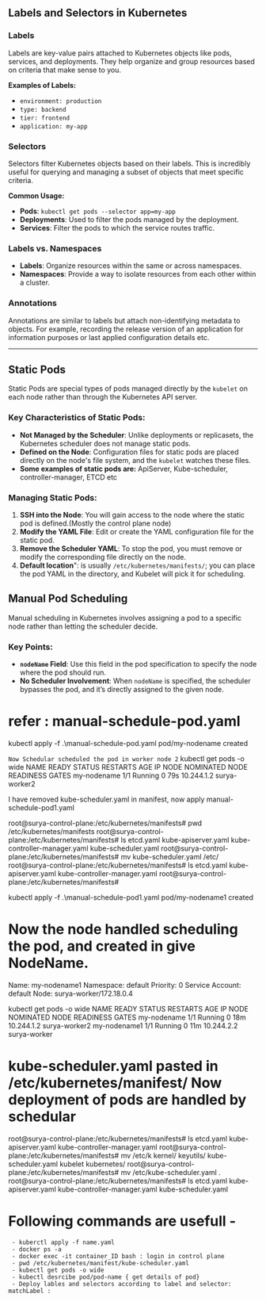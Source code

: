 ## Labels and Selectors in Kubernetes

### Labels 
Labels are key-value pairs attached to Kubernetes objects like pods, services, and deployments. They help organize and group resources based on criteria that make sense to you.

**Examples of Labels:**
- `environment: production`
- `type: backend`
- `tier: frontend`
- `application: my-app`

### Selectors
Selectors filter Kubernetes objects based on their labels. This is incredibly useful for querying and managing a subset of objects that meet specific criteria.

**Common Usage:**
- **Pods**: `kubectl get pods --selector app=my-app`
- **Deployments**: Used to filter the pods managed by the deployment.
- **Services**: Filter the pods to which the service routes traffic.

### Labels vs. Namespaces 
- **Labels**: Organize resources within the same or across namespaces.
- **Namespaces**: Provide a way to isolate resources from each other within a cluster.

### Annotations
Annotations are similar to labels but attach non-identifying metadata to objects. For example, recording the release version of an application for information purposes or last applied configuration details etc.

---

## Static Pods

Static Pods are special types of pods managed directly by the `kubelet` on each node rather than through the Kubernetes API server.

### Key Characteristics of Static Pods:
- **Not Managed by the Scheduler**: Unlike deployments or replicasets, the Kubernetes scheduler does not manage static pods.
- **Defined on the Node**: Configuration files for static pods are placed directly on the node's file system, and the `kubelet` watches these files.
- **Some examples of static pods are:** ApiServer, Kube-scheduler, controller-manager, ETCD etc
  
### Managing Static Pods:
1. **SSH into the Node**: You will gain access to the node where the static pod is defined.(Mostly the control plane node)
2. **Modify the YAML File**: Edit or create the YAML configuration file for the static pod.
3. **Remove the Scheduler YAML**: To stop the pod, you must remove or modify the corresponding file directly on the node.
4. **Default location**": is usually `/etc/kubernetes/manifests/`; you can place the pod YAML in the directory, and Kubelet will pick it for scheduling.

## Manual Pod Scheduling

Manual scheduling in Kubernetes involves assigning a pod to a specific node rather than letting the scheduler decide.

### Key Points:
- **`nodeName` Field**: Use this field in the pod specification to specify the node where the pod should run.
- **No Scheduler Involvement**: When `nodeName` is specified, the scheduler bypasses the pod, and it’s directly assigned to the given node.

# refer :  manual-schedule-pod.yaml

 kubectl apply -f .\manual-schedule-pod.yaml
pod/my-nodename created

`Now Schedular scheduled the pod in worker node 2`
 kubectl get pods -o wide
NAME          READY   STATUS    RESTARTS   AGE   IP           NODE            NOMINATED NODE   READINESS GATES
my-nodename   1/1     Running   0          79s   10.244.1.2   surya-worker2   <none>           <none>

I have removed kube-scheduler.yaml in manifest, now apply manual-schedule-pod1.yaml

root@surya-control-plane:/etc/kubernetes/manifests# pwd
/etc/kubernetes/manifests
root@surya-control-plane:/etc/kubernetes/manifests# ls 
etcd.yaml  kube-apiserver.yaml  kube-controller-manager.yaml  kube-scheduler.yaml
root@surya-control-plane:/etc/kubernetes/manifests# mv kube-scheduler.yaml /etc/
root@surya-control-plane:/etc/kubernetes/manifests# ls
etcd.yaml  kube-apiserver.yaml  kube-controller-manager.yaml
root@surya-control-plane:/etc/kubernetes/manifests# 

kubectl apply -f .\manual-schedule-pod1.yaml
pod/my-nodename1 created

# Now the node handled scheduling the pod, and created in give NodeName.

Name:             my-nodename1
Namespace:        default
Priority:         0
Service Account:  default
Node:             surya-worker/172.18.0.4

kubectl get pods -o wide
NAME           READY   STATUS    RESTARTS   AGE   IP           NODE            NOMINATED NODE   READINESS GATES
my-nodename    1/1     Running   0          18m   10.244.1.2   surya-worker2   <none>           <none>
my-nodename1   1/1     Running   0          11m   10.244.2.2   surya-worker    <none>           <none>

# kube-scheduler.yaml pasted in /etc/kubernetes/manifest/  Now deployment of pods are handled by schedular 
root@surya-control-plane:/etc/kubernetes/manifests# ls
etcd.yaml  kube-apiserver.yaml  kube-controller-manager.yaml
root@surya-control-plane:/etc/kubernetes/manifests# mv /etc/k
kernel/              keyutils/            kube-scheduler.yaml  kubelet              kubernetes/
root@surya-control-plane:/etc/kubernetes/manifests# mv /etc/kube-scheduler.yaml .
root@surya-control-plane:/etc/kubernetes/manifests# ls
etcd.yaml  kube-apiserver.yaml  kube-controller-manager.yaml  kube-scheduler.yaml

# Following commands are usefull -

     - kuberctl apply -f name.yaml
     - docker ps -a
     - docker exec -it container_ID bash : login in control plane
     - pwd /etc/kubernetes/manifest/kube-scheduler.yaml  
     - kubectl get pods -o wide
     - kubectl desrcibe pod/pod-name { get details of pod}
     - Deploy lables and selectors according to label and selector: matchLabel :